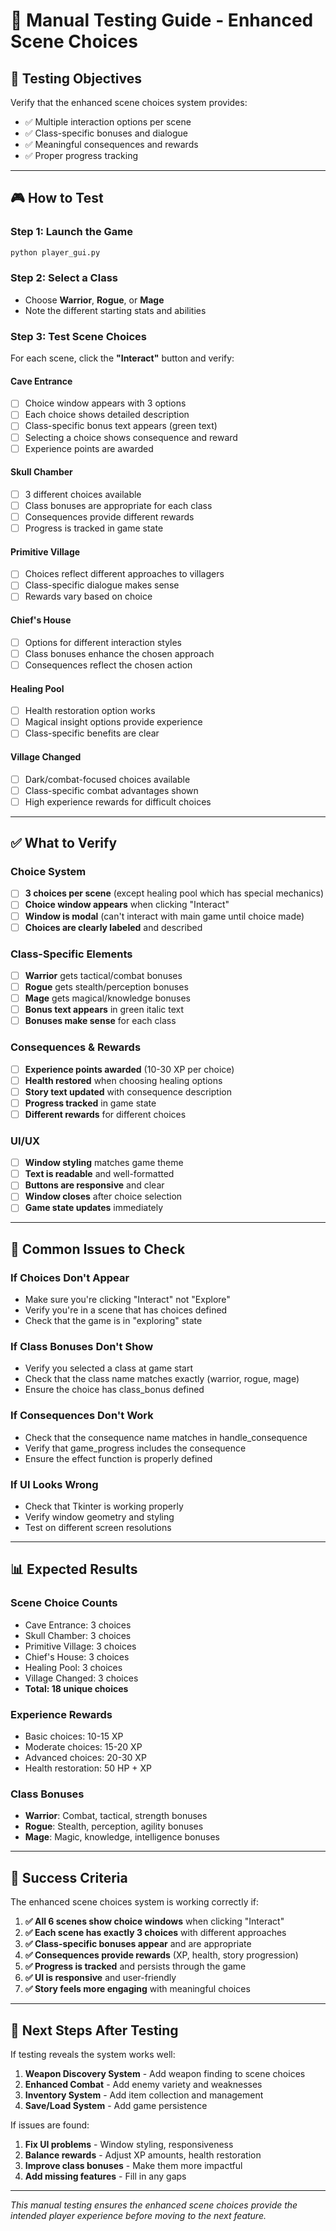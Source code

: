 # 🧪 Manual Testing Guide - Enhanced Scene Choices

## 🎯 **Testing Objectives**

Verify that the enhanced scene choices system provides:
- ✅ Multiple interaction options per scene
- ✅ Class-specific bonuses and dialogue
- ✅ Meaningful consequences and rewards
- ✅ Proper progress tracking

---

## 🎮 **How to Test**

### **Step 1: Launch the Game**
```bash
python player_gui.py
```

### **Step 2: Select a Class**
- Choose **Warrior**, **Rogue**, or **Mage**
- Note the different starting stats and abilities

### **Step 3: Test Scene Choices**
For each scene, click the **"Interact"** button and verify:

#### **Cave Entrance**
- [ ] Choice window appears with 3 options
- [ ] Each choice shows detailed description
- [ ] Class-specific bonus text appears (green text)
- [ ] Selecting a choice shows consequence and reward
- [ ] Experience points are awarded

#### **Skull Chamber**
- [ ] 3 different choices available
- [ ] Class bonuses are appropriate for each class
- [ ] Consequences provide different rewards
- [ ] Progress is tracked in game state

#### **Primitive Village**
- [ ] Choices reflect different approaches to villagers
- [ ] Class-specific dialogue makes sense
- [ ] Rewards vary based on choice

#### **Chief's House**
- [ ] Options for different interaction styles
- [ ] Class bonuses enhance the chosen approach
- [ ] Consequences reflect the chosen action

#### **Healing Pool**
- [ ] Health restoration option works
- [ ] Magical insight options provide experience
- [ ] Class-specific benefits are clear

#### **Village Changed**
- [ ] Dark/combat-focused choices available
- [ ] Class-specific combat advantages shown
- [ ] High experience rewards for difficult choices

---

## ✅ **What to Verify**

### **Choice System**
- [ ] **3 choices per scene** (except healing pool which has special mechanics)
- [ ] **Choice window appears** when clicking "Interact"
- [ ] **Window is modal** (can't interact with main game until choice made)
- [ ] **Choices are clearly labeled** and described

### **Class-Specific Elements**
- [ ] **Warrior** gets tactical/combat bonuses
- [ ] **Rogue** gets stealth/perception bonuses  
- [ ] **Mage** gets magical/knowledge bonuses
- [ ] **Bonus text appears** in green italic text
- [ ] **Bonuses make sense** for each class

### **Consequences & Rewards**
- [ ] **Experience points awarded** (10-30 XP per choice)
- [ ] **Health restored** when choosing healing options
- [ ] **Story text updated** with consequence description
- [ ] **Progress tracked** in game state
- [ ] **Different rewards** for different choices

### **UI/UX**
- [ ] **Window styling** matches game theme
- [ ] **Text is readable** and well-formatted
- [ ] **Buttons are responsive** and clear
- [ ] **Window closes** after choice selection
- [ ] **Game state updates** immediately

---

## 🐛 **Common Issues to Check**

### **If Choices Don't Appear**
- Make sure you're clicking "Interact" not "Explore"
- Verify you're in a scene that has choices defined
- Check that the game is in "exploring" state

### **If Class Bonuses Don't Show**
- Verify you selected a class at game start
- Check that the class name matches exactly (warrior, rogue, mage)
- Ensure the choice has class_bonus defined

### **If Consequences Don't Work**
- Check that the consequence name matches in handle_consequence
- Verify that game_progress includes the consequence
- Ensure the effect function is properly defined

### **If UI Looks Wrong**
- Check that Tkinter is working properly
- Verify window geometry and styling
- Test on different screen resolutions

---

## 📊 **Expected Results**

### **Scene Choice Counts**
- Cave Entrance: 3 choices
- Skull Chamber: 3 choices  
- Primitive Village: 3 choices
- Chief's House: 3 choices
- Healing Pool: 3 choices
- Village Changed: 3 choices
- **Total: 18 unique choices**

### **Experience Rewards**
- Basic choices: 10-15 XP
- Moderate choices: 15-20 XP
- Advanced choices: 20-30 XP
- Health restoration: 50 HP + XP

### **Class Bonuses**
- **Warrior**: Combat, tactical, strength bonuses
- **Rogue**: Stealth, perception, agility bonuses
- **Mage**: Magic, knowledge, intelligence bonuses

---

## 🎉 **Success Criteria**

The enhanced scene choices system is working correctly if:

1. **✅ All 6 scenes show choice windows** when clicking "Interact"
2. **✅ Each scene has exactly 3 choices** with different approaches
3. **✅ Class-specific bonuses appear** and are appropriate
4. **✅ Consequences provide rewards** (XP, health, story progression)
5. **✅ Progress is tracked** and persists through the game
6. **✅ UI is responsive** and user-friendly
7. **✅ Story feels more engaging** with meaningful choices

---

## 🚀 **Next Steps After Testing**

If testing reveals the system works well:

1. **Weapon Discovery System** - Add weapon finding to scene choices
2. **Enhanced Combat** - Add enemy variety and weaknesses
3. **Inventory System** - Add item collection and management
4. **Save/Load System** - Add game persistence

If issues are found:

1. **Fix UI problems** - Window styling, responsiveness
2. **Balance rewards** - Adjust XP amounts, health restoration
3. **Improve class bonuses** - Make them more impactful
4. **Add missing features** - Fill in any gaps

---

*This manual testing ensures the enhanced scene choices provide the intended player experience before moving to the next feature.*
